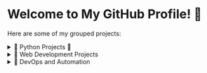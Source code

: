 # Welcome to My GitHub Profile! 👋

Here are some of my grouped projects:

<details>
  <summary>🐍 Python Projects 🐍</summary>
  
  - [Transcendence](https://github.com/oBritt/ft_transcendence) - Ping Pong website with many additional features.
  - [Data Visualizations and Logistic Regression](https://github.com/oBritt/dslr) - Implementation of Logistic regression data vizualization and data presentation.
  - [Liniar Regression](https://github.com/oBritt/linear_regression) - Implementation of Liniar Regression alghorithm and some visualization.
  <details>
    <summary> Smaller Projects </summary>
    - [Transcendence](https://github.com/oBritt/transcendence) - Ping Pong website with many additional features.
    - [Data Visualizations and Logistic Regression](https://github.com/oBritt/dslr) - Implementation of Logistic regression data vizualization and data presentation.
    - [Liniar Regression](https://github.com/oBritt/linear_regression) - Implementation of Liniar Regression alghorithm and some visualization.
  </details>
</details>

<details>
  <summary>📂 Web Development Projects</summary>

  - [Portfolio Website](https://github.com/your-username/portfolio-website) - My personal website showcasing projects and skills.
  - [E-commerce Platform](https://github.com/your-username/e-commerce-platform) - E-commerce platform with payment integration.
  - [React Components](https://github.com/your-username/react-components) - Reusable React components for modern web apps.

</details>

<details>
  <summary>📂 DevOps and Automation</summary>

  - [CI/CD Pipelines](https://github.com/your-username/cicd-pipelines) - Automated pipelines using Jenkins and GitHub Actions.
  - [Infrastructure as Code](https://github.com/your-username/infrastructure-as-code) - Terraform scripts for cloud infrastructure.
  
</details>
